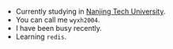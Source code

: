 -  Currently studying in [Nanjing Tech University](http://www.njtech.edu.cn/).
-  You can call me `wyxh2004`.
-  I have been busy recently.
-  Learning `redis`.
